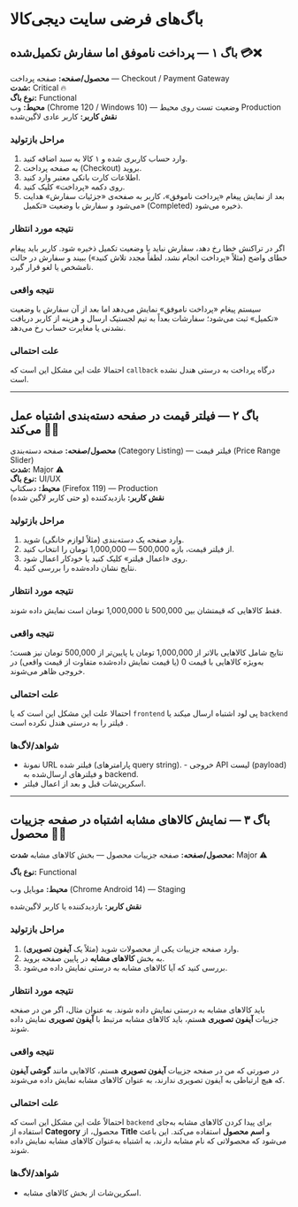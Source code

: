 # باگ‌های فرضی سایت دیجی‌کالا

## باگ ۱ — پرداخت ناموفق اما سفارش تکمیل‌شده 💳❌
 
**محصول/صفحه:** صفحه پرداخت — Checkout / Payment Gateway  
**شدت:** Critical 🔥  
**نوع باگ:** Functional  
**محیط:** وب (Chrome 120 / Windows 10) — وضعیت تست روی محیط Production  
**نقش کاربر:** کاربر عادی لاگین‌شده

### مراحل بازتولید
1. وارد حساب کاربری شده و ۱ کالا به سبد اضافه کنید.
2. به صفحه پرداخت (Checkout) بروید.
3. اطلاعات کارت بانکی معتبر وارد کنید.
4. روی دکمه «پرداخت» کلیک کنید.
5. بعد از نمایش پیغام «پرداخت ناموفق»، کاربر به صفحه‌ی «جزئیات سفارش» هدایت می‌شود و سفارش با وضعیت «تکمیل» (Completed) ذخیره می‌شود.

### نتیجه مورد انتظار
اگر در تراکنش خطا رخ دهد، سفارش نباید با وضعیت تکمیل ذخیره شود. کاربر باید پیغام خطای واضح (مثلاً «پرداخت انجام نشد، لطفاً مجدد تلاش کنید») ببیند و سفارش در حالت نامشخص یا لغو قرار گیرد.

### نتیجه واقعی
سیستم پیغام «پرداخت ناموفق» نمایش می‌دهد اما بعد از آن سفارش با وضعیت «تکمیل» ثبت می‌شود؛ سفارشات بعداً به تیم لجستیک ارسال و هزینه از کاربر دریافت نشدنی یا مغایرت حساب رخ می‌دهد.

### علت احتمالی
احتمالا علت این مشکل این است که `callback` درگاه پرداخت به درستی هندل نشده است.

---

## باگ ۲ — فیلتر قیمت در صفحه دسته‌بندی اشتباه عمل می‌کند 💸🔧 
**محصول/صفحه:** صفحه دسته‌بندی (Category Listing) — فیلتر قیمت (Price Range Slider)  
**شدت:** Major ⚠️  
**نوع باگ:** UI/UX  
**محیط:**  دسکتاپ (Firefox 119) — Production  
**نقش کاربر:** بازدیدکننده (و حتی کاربر لاگین شده)

### مراحل بازتولید
1. وارد صفحه یک دسته‌بندی (مثلاً لوازم خانگی) شوید.
2. از فیلتر قیمت، بازه 500,000 — 1,000,000 تومان را انتخاب کنید.
3. روی «اعمال فیلتر» کلیک کنید یا خودکار اعمال شود.
4. نتایج نشان داده‌شده را بررسی کنید.

### نتیجه مورد انتظار
فقط کالاهایی که قیمتشان بین 500,000 تا 1,000,000 تومان است نمایش داده شوند.

### نتیجه واقعی
نتایج شامل کالاهایی بالاتر از 1,000,000 تومان یا پایین‌تر از 500,000 تومان نیز هست؛ به‌ویژه کالاهایی با قیمت 0 (یا قیمت نمایش داده‌شده متفاوت از قیمت واقعی) در خروجی ظاهر می‌شوند.

### علت احتمالی
احتمالا علت این مشکل این است که یا `frontend` پی لود اشتباه ارسال میکند یا `backend` فیلتر را به درستی هندل نکرده است .

### شواهد/لاگ‌ها
- نمونهٔ URL فیلتر شده (پارامترهای query string).  - خروجی API لیست (payload) و فیلترهای ارسال‌شده به backend.  
- اسکرین‌شات قبل و بعد از اعمال فیلتر.
---


## باگ ۳ — نمایش کالاهای مشابه اشتباه در صفحه جزییات محصول 📱🔄

**محصول/صفحه:** صفحه جزییات محصول — بخش کالاهای مشابه
**شدت:** Major ⚠️

**نوع باگ:** Functional

**محیط:** موبایل وب (Chrome Android 14) — Staging

**نقش کاربر:** بازدیدکننده یا کاربر لاگین‌شده

### مراحل بازتولید

1. وارد صفحه جزییات یکی از محصولات شوید (مثلاً یک **آیفون تصویری**).
2. به بخش **کالاهای مشابه** در پایین صفحه بروید.
3. بررسی کنید که آیا کالاهای مشابه به درستی نمایش داده می‌شود.

### نتیجه مورد انتظار

باید کالاهای مشابه به درستی نمایش داده شوند. به عنوان مثال، اگر من در صفحه جزییات **آیفون تصویری** هستم، باید کالاهای مشابه مرتبط با **آیفون تصویری** نمایش داده شوند.

### نتیجه واقعی

در صورتی که من در صفحه جزییات **آیفون تصویری** هستم، کالاهایی مانند **گوشی آیفون** که هیچ ارتباطی به آیفون تصویری ندارند، به عنوان کالاهای مشابه نمایش داده می‌شوند.

### علت احتمالی

احتمالاً علت این مشکل این است که `backend` برای پیدا کردن کالاهای مشابه به‌جای استفاده از **Category** محصول، از **Title** و **اسم محصول** استفاده می‌کند. این باعث می‌شود که محصولاتی که نام مشابه دارند، به اشتباه به‌عنوان کالاهای مشابه نمایش داده شوند.

### شواهد/لاگ‌ها

* اسکرین‌شات از بخش کالاهای مشابه.

